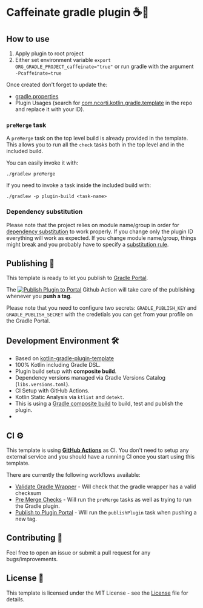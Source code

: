 # Caffeinate gradle plugin ☕️🐘

## How to use

1. Apply plugin to root project
2. Either set environment variable `export ORG_GRADLE_PROJECT_caffeinate="true"` or run gradle with the argument `-Pcaffeinate=true`

Once created don't forget to update the:
- [gradle.properties](plugin-build/gradle.properties)
- Plugin Usages (search for [com.ncorti.kotlin.gradle.template](https://github.com/cortinico/kotlin-gradle-plugin-template/search?q=com.ncorti.kotlin.gradle.template&unscoped_q=com.ncorti.kotlin.gradle.template) in the repo and replace it with your ID).

### `preMerge` task

A `preMerge` task on the top level build is already provided in the template. This allows you to run all the `check` tasks both in the top level and in the included build.

You can easily invoke it with:

```
./gradlew preMerge
```

If you need to invoke a task inside the included build with:

```
./gradlew -p plugin-build <task-name>
```


### Dependency substitution

Please note that the project relies on module name/group in order for [dependency substitution](https://docs.gradle.org/current/userguide/resolution_rules.html#sec:dependency_substitution_rules) to work properly. If you change only the plugin ID everything will work as expected. If you change module name/group, things might break and you probably have to specify a [substitution rule](https://docs.gradle.org/current/userguide/resolution_rules.html#sub:project_to_module_substitution).


## Publishing 🚀

This template is ready to let you publish to [Gradle Portal](https://plugins.gradle.org/).

The [![Publish Plugin to Portal](https://github.com/cortinico/kotlin-gradle-plugin-template/workflows/Publish%20Plugin%20to%20Portal/badge.svg?branch=1.0.0)](https://github.com/cortinico/kotlin-gradle-plugin-template/actions?query=workflow%3A%22Publish+Plugin+to+Portal%22) Github Action will take care of the publishing whenever you **push a tag**.

Please note that you need to configure two secrets: `GRADLE_PUBLISH_KEY` and `GRADLE_PUBLISH_SECRET` with the credetials you can get from your profile on the Gradle Portal.

## Development Environment 🛠

- Based on [kotlin-gradle-plugin-template](https://github.com/cortinico/kotlin-gradle-plugin-template)
- 100% Kotlin including Gradle DSL.
- Plugin build setup with **composite build**.
- Dependency versions managed via Gradle Versions Catalog (`libs.versions.toml`).
- CI Setup with GitHub Actions.
- Kotlin Static Analysis via `ktlint` and `detekt`.
- This is using a [Gradle composite build](https://docs.gradle.org/current/userguide/composite_builds.html) to build, test and publish the plugin.
-

## CI ⚙️

This template is using [**GitHub Actions**](https://github.com/cortinico/kotlin-android-template/actions) as CI. You don't need to setup any external service and you should have a running CI once you start using this template.

There are currently the following workflows available:
- [Validate Gradle Wrapper](.github/workflows/gradle-wrapper-validation.yml) - Will check that the gradle wrapper has a valid checksum
- [Pre Merge Checks](.github/workflows/pre-merge.yaml) - Will run the `preMerge` tasks as well as trying to run the Gradle plugin.
- [Publish to Plugin Portal](.github/workflows/publish-plugin.yaml) - Will run the `publishPlugin` task when pushing a new tag.

## Contributing 🤝

Feel free to open an issue or submit a pull request for any bugs/improvements.

## License 📄

This template is licensed under the MIT License - see the [License](License) file for details.
